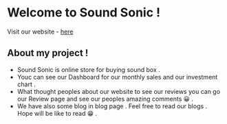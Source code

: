 # Welcome to Sound Sonic !
Visit our website  -  [ here](https://sound-sonic-torikul.netlify.app/)

## About my project !
* Sound Sonic is online store for buying sound box .
* Youc can see our  Dashboard for our monthly sales and our investment chart .
* What thought peoples about our website to see our reviews you can go our Review page and see our peoples amazing comments 😀 .
* We have also some blog in blog page . Feel free to read our blogs . Hope will be like to read  😁 .